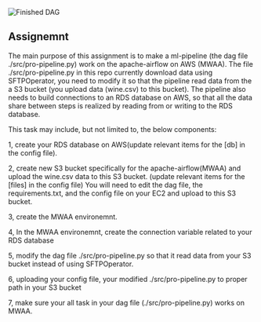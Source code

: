 ![Finished DAG](https://i.ibb.co/2qVbRS6/image.png)

## Assignemnt

The main purpose of this assignment is to make a ml-pipeline (the dag file ./src/pro-pipeline.py) work on the apache-airflow on AWS (MWAA). The file ./src/pro-pipeline.py in this repo currently download data using SFTPOperator, you need to modify it so that the pipeline read data from the a S3 bucket (you upload data (wine.csv) to this bucket). The pipeline also needs to build connections to an RDS database on AWS, so that all the data share between steps is realized by reading from or writing to the RDS database. 

This task may include, but not limited to, the below components:


1, create your RDS database on AWS(update relevant items for the [db] in the config file).

2, create new S3 bucket specifically for the apache-airflow(MWAA) and upload the wine.csv data to this S3 bucket. (update relevant items for the [files] in the config file) You will need to edit the dag file, the requirements.txt, and the config file on your EC2 and upload to this S3 bucket. 

3, create the MWAA environemnt. 

4, In the MWAA environemnt, create the connection variable related to your RDS database

5, modify the dag file ./src/pro-pipeline.py so that it read data from your S3 bucket instead of using SFTPOperator.

6, uploading your config file, your modified ./src/pro-pipeline.py to proper path in your S3 bucket

7, make sure your all task in your dag file (./src/pro-pipeline.py) works on MWAA.
